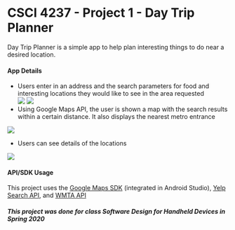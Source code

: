 # CSCI 4237 - Project 1 - Day Trip Planner
Day Trip Planner is a simple app to help plan interesting things to do near a desired location.

#### App Details
- Users enter in an address and the search parameters for food and interesting locations they would like to see in the area requested  
![](/homescreen.png)
![](/searchResult.png)
- Using Google Maps API, the user is shown a map with the search results within a certain distance. It also displays the nearest metro entrance  

![](/SearchResult2.png)
- Users can see details of the locations  

![](/DetailResult.png)

#### API/SDK Usage
This project uses the [Google Maps SDK](https://developers.google.com/maps/documentation/android-sdk/intro) (integrated in Android Studio), [Yelp Search API](https://www.yelp.com/developers/documentation/v3/business_search), and [WMTA API](https://developer.wmata.com)
##### This project was done for class Software Design for Handheld Devices in Spring 2020
